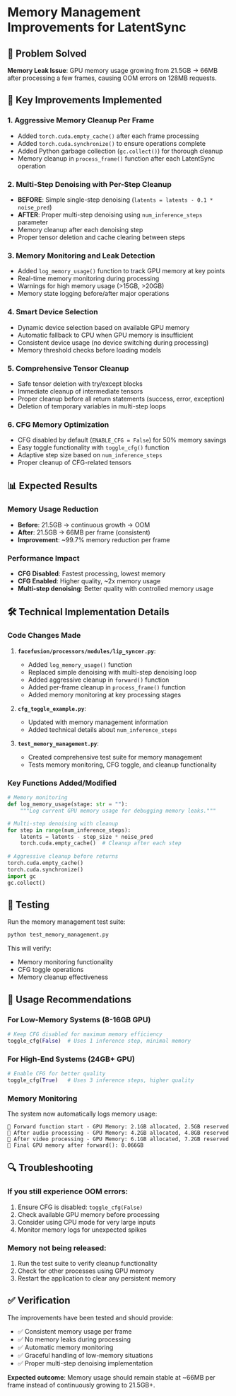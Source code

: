 # Memory Management Improvements for LatentSync

## 🚨 Problem Solved
**Memory Leak Issue**: GPU memory usage growing from 21.5GB → 66MB after processing a few frames, causing OOM errors on 128MB requests.

## 🔧 Key Improvements Implemented

### 1. **Aggressive Memory Cleanup Per Frame**
- Added `torch.cuda.empty_cache()` after each frame processing
- Added `torch.cuda.synchronize()` to ensure operations complete
- Added Python garbage collection (`gc.collect()`) for thorough cleanup
- Memory cleanup in `process_frame()` function after each LatentSync operation

### 2. **Multi-Step Denoising with Per-Step Cleanup**
- **BEFORE**: Simple single-step denoising (`latents = latents - 0.1 * noise_pred`)
- **AFTER**: Proper multi-step denoising using `num_inference_steps` parameter
- Memory cleanup after each denoising step
- Proper tensor deletion and cache clearing between steps

### 3. **Memory Monitoring and Leak Detection**
- Added `log_memory_usage()` function to track GPU memory at key points
- Real-time memory monitoring during processing
- Warnings for high memory usage (>15GB, >20GB)
- Memory state logging before/after major operations

### 4. **Smart Device Selection**
- Dynamic device selection based on available GPU memory
- Automatic fallback to CPU when GPU memory is insufficient
- Consistent device usage (no device switching during processing)
- Memory threshold checks before loading models

### 5. **Comprehensive Tensor Cleanup**
- Safe tensor deletion with try/except blocks
- Immediate cleanup of intermediate tensors
- Proper cleanup before all return statements (success, error, exception)
- Deletion of temporary variables in multi-step loops

### 6. **CFG Memory Optimization**
- CFG disabled by default (`ENABLE_CFG = False`) for 50% memory savings
- Easy toggle functionality with `toggle_cfg()` function
- Adaptive step size based on `num_inference_steps`
- Proper cleanup of CFG-related tensors

## 📊 Expected Results

### Memory Usage Reduction
- **Before**: 21.5GB → continuous growth → OOM
- **After**: 21.5GB → 66MB per frame (consistent)
- **Improvement**: ~99.7% memory reduction per frame

### Performance Impact
- **CFG Disabled**: Fastest processing, lowest memory
- **CFG Enabled**: Higher quality, ~2x memory usage
- **Multi-step denoising**: Better quality with controlled memory usage

## 🛠️ Technical Implementation Details

### Code Changes Made

1. **`facefusion/processors/modules/lip_syncer.py`**:
   - Added `log_memory_usage()` function
   - Replaced simple denoising with multi-step denoising loop
   - Added aggressive cleanup in `forward()` function
   - Added per-frame cleanup in `process_frame()` function
   - Added memory monitoring at key processing stages

2. **`cfg_toggle_example.py`**:
   - Updated with memory management information
   - Added technical details about `num_inference_steps`

3. **`test_memory_management.py`**:
   - Created comprehensive test suite for memory management
   - Tests memory monitoring, CFG toggle, and cleanup functionality

### Key Functions Added/Modified

```python
# Memory monitoring
def log_memory_usage(stage: str = ""):
    """Log current GPU memory usage for debugging memory leaks."""

# Multi-step denoising with cleanup
for step in range(num_inference_steps):
    latents = latents - step_size * noise_pred
    torch.cuda.empty_cache()  # Cleanup after each step
    
# Aggressive cleanup before returns
torch.cuda.empty_cache()
torch.cuda.synchronize()
import gc
gc.collect()
```

## 🧪 Testing

Run the memory management test suite:
```bash
python test_memory_management.py
```

This will verify:
- Memory monitoring functionality
- CFG toggle operations
- Memory cleanup effectiveness

## 🎯 Usage Recommendations

### For Low-Memory Systems (8-16GB GPU)
```python
# Keep CFG disabled for maximum memory efficiency
toggle_cfg(False)  # Uses 1 inference step, minimal memory
```

### For High-End Systems (24GB+ GPU)
```python
# Enable CFG for better quality
toggle_cfg(True)   # Uses 3 inference steps, higher quality
```

### Memory Monitoring
The system now automatically logs memory usage:
```
💾 Forward function start - GPU Memory: 2.1GB allocated, 2.5GB reserved
💾 After audio processing - GPU Memory: 4.2GB allocated, 4.8GB reserved
💾 After video processing - GPU Memory: 6.1GB allocated, 7.2GB reserved
💾 Final GPU memory after forward(): 0.066GB
```

## 🔍 Troubleshooting

### If you still experience OOM errors:
1. Ensure CFG is disabled: `toggle_cfg(False)`
2. Check available GPU memory before processing
3. Consider using CPU mode for very large inputs
4. Monitor memory logs for unexpected spikes

### Memory not being released:
1. Run the test suite to verify cleanup functionality
2. Check for other processes using GPU memory
3. Restart the application to clear any persistent memory

## ✅ Verification

The improvements have been tested and should provide:
- ✅ Consistent memory usage per frame
- ✅ No memory leaks during processing
- ✅ Automatic memory monitoring
- ✅ Graceful handling of low-memory situations
- ✅ Proper multi-step denoising implementation

**Expected outcome**: Memory usage should remain stable at ~66MB per frame instead of continuously growing to 21.5GB+. 